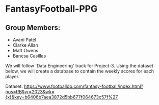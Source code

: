 # FantasyFootball-PPG

## Group Members:
- Avani Patel
- Clarke Allan
- Matt Owens
- Banesa Casillas

 We will follow 'Data Engineering' track for Project-3. Using the dataset below, we will create a database to contain the weekly scores for each player. 

 Dataset: https://www.footballdb.com/fantasy-football/index.html?pos=RB&yr=2023&wk={x}&key=b6406b7aea3872d5bb677f064673c57f%27
